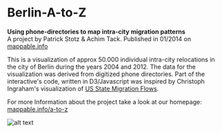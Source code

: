 Berlin-A-to-Z
=============

**Using phone-directories to map intra-city migration patterns**  
A project by Patrick Stotz & Achim Tack. Published in 01/2014 on [mappable.info](http://mappable.info)

This is a visualization of approx 50.000 individual intra-city relocations in the city of Berlin during the years 2004 and 2012.
The data for the visualization was derived from digitized phone directories. Part of the interactive's code, written in D3/Javascript was inspired by Christoph Ingraham's visualization of [US State Migration Flows](http://wonkviz.tumblr.com/post/68197449379/state-migration-flows-2012).

For more Information about the project take a look at our homepage: [mappable.info/a-to-z](http://mappable.info/a-to-z/)


![alt text](http://dl.dropboxusercontent.com/u/54512470/Telefondaten_VIZ/Interactive_Explorer_static.png "Preview")

